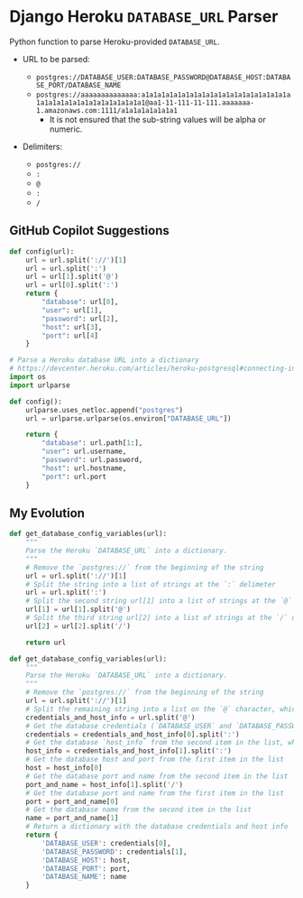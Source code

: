 # Django Heroku `DATABASE_URL` Parser

Python function to parse Heroku-provided `DATABASE_URL`.

* URL to be parsed:
  * `postgres://DATABASE_USER:DATABASE_PASSWORD@DATABASE_HOST:DATABASE_PORT/DATABASE_NAME`
  * `postgres://aaaaaaaaaaaaaa:a1a1a1a1a1a1a1a1a1a1a1a1a1a1a1a1a1a1a1a1a1a1a1a1a1a1a1a1a1a1a1a1@aa1-11-111-11-111.aaaaaaa-1.amazonaws.com:1111/a1a1a1a1a1a1a1`
    * It is not ensured that the sub-string values will be alpha or numeric.

* Delimiters:
  * `postgres://`
  * `:`
  * `@`
  * `:`
  * `/`

## GitHub Copilot Suggestions

```python
def config(url):
    url = url.split('://')[1]
    url = url.split(':')
    url = url[1].split('@')
    url = url[0].split(':')
    return {
        "database": url[0],
        "user": url[1],
        "password": url[2],
        "host": url[3],
        "port": url[4]
    }

```

```python
# Parse a Heroku database URL into a dictionary
# https://devcenter.heroku.com/articles/heroku-postgresql#connecting-in-python
import os
import urlparse

def config():
    urlparse.uses_netloc.append("postgres")
    url = urlparse.urlparse(os.environ["DATABASE_URL"])

    return {
        "database": url.path[1:],
        "user": url.username,
        "password": url.password,
        "host": url.hostname,
        "port": url.port
    }
```

## My Evolution

```python
def get_database_config_variables(url):
    """
    Parse the Heroku `DATABASE_URL` into a dictionary.
    """
    # Remove the `postgres://` from the beginning of the string
    url = url.split('://')[1]
    # Split the string into a list of strings at the `:` delimeter
    url = url.split(':')
    # Split the second string url[1] into a list of strings at the `@` delimeter
    url[1] = url[1].split('@')
    # Split the third string url[2] into a list of strings at the `/` delimeter
    url[2] = url[2].split('/')

    return url
```

```python
def get_database_config_variables(url):
    """
    Parse the Heroku `DATABASE_URL` into a dictionary.
    """
    # Remove the `postgres://` from the beginning of the string
    url = url.split('://')[1]
    # Split the remaining string into a list on the `@` character, which separates the database credentials from the host info
    credentials_and_host_info = url.split('@')
    # Get the database credentials (`DATABASE_USER` and `DATABASE_PASSWORD`) from the first item in the list
    credentials = credentials_and_host_info[0].split(':')
    # Get the database `host_info` from the second item in the list, which is the `DATABASE_HOST`, `DATABASE_PORT`, and `DATABASE_NAME`
    host_info = credentials_and_host_info[1].split(':')
    # Get the database host and port from the first item in the list
    host = host_info[0]
    # Get the database port and name from the second item in the list
    port_and_name = host_info[1].split('/')
    # Get the database port and name from the first item in the list
    port = port_and_name[0]
    # Get the database name from the second item in the list
    name = port_and_name[1]
    # Return a dictionary with the database credentials and host info
    return {
        'DATABASE_USER': credentials[0],
        'DATABASE_PASSWORD': credentials[1],
        'DATABASE_HOST': host,
        'DATABASE_PORT': port,
        'DATABASE_NAME': name
    }
```
